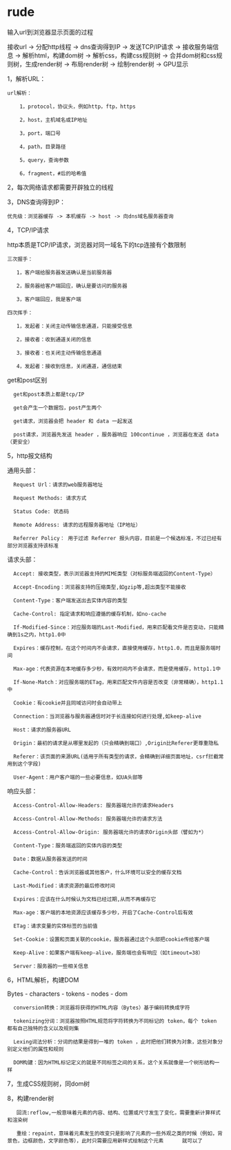 # rude
输入url到浏览器显示页面的过程

接收url -> 分配http线程 -> dns查询得到IP -> 发送TCP/IP请求 -> 接收服务端信息 -> 解析html，构建dom树 -> 解析css，构建css规则树 -> 合并dom树和css规则树，生成render树 -> 布局render树 -> 绘制render树 -> GPU显示

1，解析URL：

    url解析：
    
        1，protocol，协议头，例如http，ftp，https
        
        2，host，主机域名或IP地址
        
        3，port，端口号
        
        4，path，目录路径
        
        5，query，查询参数
        
        6，fragment，#后的哈希值
        
2，每次网络请求都需要开辟独立的线程

3，DNS查询得到IP：

    优先级：浏览器缓存 -> 本机缓存 -> host -> 向dns域名服务器查询
   
4，TCP/IP请求

   http本质是TCP/IP请求，浏览器对同一域名下的tcp连接有个数限制
   
    三次握手：
   
       1，客户端给服务器发送确认是当前服务器
       
       2，服务器给客户端回应，确认是要访问的服务器
       
       3，客户端回应，我是客户端
       
    四次挥手：
    
       1，发起者：关闭主动传输信息通道，只能接受信息
       
       2，接收者：收到通道关闭的信息
       
       3，接收者：也关闭主动传输信息通道
       
       4，发起者：接收到信息，关闭通道，通信结束
     
   get和post区别
   
      get和post本质上都是tcp/IP
      
      get会产生一个数据包，post产生两个
      
      get请求，浏览器会把 header 和 data 一起发送
      
      post请求，浏览器先发送 header ，服务器响应 100continue ，浏览器在发送 data （更安全） 
      
5，http报文结构

   通用头部：
    
      Request Url：请求的web服务器地址
      
      Request Methods: 请求方式
      
      Status Code: 状态码
      
      Remote Address: 请求的远程服务器地址（IP地址）
      
      Referrer Policy： 用于过滤 Referrer 报头内容，目前是一个候选标准，不过已经有部分浏览器支持该标准
      
   请求头部：
      
      Accept: 接收类型，表示浏览器支持的MIME类型（对标服务端返回的Content-Type）
      
      Accept-Encoding：浏览器支持的压缩类型,如gzip等,超出类型不能接收
      
      Content-Type：客户端发送出去实体内容的类型
      
      Cache-Control: 指定请求和响应遵循的缓存机制，如no-cache
      
      If-Modified-Since：对应服务端的Last-Modified，用来匹配看文件是否变动，只能精确到1s之内，http1.0中
      
      Expires：缓存控制，在这个时间内不会请求，直接使用缓存，http1.0，而且是服务端时间
      
      Max-age：代表资源在本地缓存多少秒，有效时间内不会请求，而是使用缓存，http1.1中
      
      If-None-Match：对应服务端的ETag，用来匹配文件内容是否改变（非常精确），http1.1中
      
      Cookie：有cookie并且同域访问时会自动带上
      
      Connection：当浏览器与服务器通信时对于长连接如何进行处理,如keep-alive
      
      Host：请求的服务器URL
      
      Origin：最初的请求是从哪里发起的（只会精确到端口）,Origin比Referer更尊重隐私
      
      Referer：该页面的来源URL(适用于所有类型的请求，会精确到详细页面地址，csrf拦截常用到这个字段)
      
      User-Agent：用户客户端的一些必要信息，如UA头部等
      
  响应头部：
  
      Access-Control-Allow-Headers: 服务器端允许的请求Headers
      
      Access-Control-Allow-Methods: 服务器端允许的请求方法
      
      Access-Control-Allow-Origin: 服务器端允许的请求Origin头部（譬如为*）
      
      Content-Type：服务端返回的实体内容的类型
      
      Date：数据从服务器发送的时间
      
      Cache-Control：告诉浏览器或其他客户，什么环境可以安全的缓存文档
      
      Last-Modified：请求资源的最后修改时间
      
      Expires：应该在什么时候认为文档已经过期,从而不再缓存它
      
      Max-age：客户端的本地资源应该缓存多少秒，开启了Cache-Control后有效
      
      ETag：请求变量的实体标签的当前值
      
      Set-Cookie：设置和页面关联的cookie，服务器通过这个头部把cookie传给客户端
      
      Keep-Alive：如果客户端有keep-alive，服务端也会有响应（如timeout=38）
      
      Server：服务器的一些相关信息
      
6，HTML解析，构建DOM

   Bytes - characters - tokens - nodes - dom
   
      conversion转换：浏览器将获得的HTML内容（Bytes）基于编码转换成字符
      
      tokenizing分词：浏览器按照HTML规范将字符转换为不同标记的 token，每个 token 都有自己独特的含义以及规则集
      
      Lexing词法分析：分词的结果是得到一堆的 token ，此时把他们转换为对象，这些对象分别定义他们的属性和规则
      
      DOM构建：因为HTML标记定义的就是不同标签之间的关系，这个关系就像是一个树形结构一样
      
7，生成CSS规则树，同dom树

8，构建render树

       回流:reflow,一般意味着元素的内容、结构、位置或尺寸发生了变化，需要重新计算样式和渲染树
       
       重绘：repaint，意味着元素发生的改变只是影响了元素的一些外观之类的时候（例如，背景色，边框颜色，文字颜色等），此时只需要应用新样式绘制这个元素      就可以了
